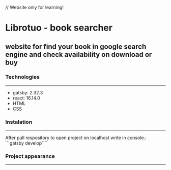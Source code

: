 // Website only for learning!
# Librotuo - book searcher
## website for find your book in google search engine and check availability on download or buy

### Technologies

***

* gatsby: 2.32.3
* react: 16.14.0
* HTML
* CSS

### Instalation

***

After pull respository to open project on localhost write in console.:
```gatsby develop````

### Project appearance

***

